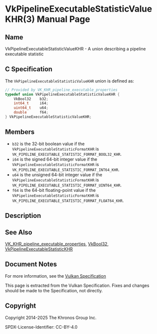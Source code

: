 # VkPipelineExecutableStatisticValueKHR(3) Manual Page

## Name

VkPipelineExecutableStatisticValueKHR - A union describing a pipeline executable statistic



## [](#_c_specification)C Specification

The `VkPipelineExecutableStatisticValueKHR` union is defined as:

```c++
// Provided by VK_KHR_pipeline_executable_properties
typedef union VkPipelineExecutableStatisticValueKHR {
    VkBool32    b32;
    int64_t     i64;
    uint64_t    u64;
    double      f64;
} VkPipelineExecutableStatisticValueKHR;
```

## [](#_members)Members

- `b32` is the 32-bit boolean value if the `VkPipelineExecutableStatisticFormatKHR` is `VK_PIPELINE_EXECUTABLE_STATISTIC_FORMAT_BOOL32_KHR`.
- `i64` is the signed 64-bit integer value if the `VkPipelineExecutableStatisticFormatKHR` is `VK_PIPELINE_EXECUTABLE_STATISTIC_FORMAT_INT64_KHR`.
- `u64` is the unsigned 64-bit integer value if the `VkPipelineExecutableStatisticFormatKHR` is `VK_PIPELINE_EXECUTABLE_STATISTIC_FORMAT_UINT64_KHR`.
- `f64` is the 64-bit floating-point value if the `VkPipelineExecutableStatisticFormatKHR` is `VK_PIPELINE_EXECUTABLE_STATISTIC_FORMAT_FLOAT64_KHR`.

## [](#_description)Description

## [](#_see_also)See Also

[VK\_KHR\_pipeline\_executable\_properties](https://registry.khronos.org/vulkan/specs/latest/man/html/VK_KHR_pipeline_executable_properties.html), [VkBool32](https://registry.khronos.org/vulkan/specs/latest/man/html/VkBool32.html), [VkPipelineExecutableStatisticKHR](https://registry.khronos.org/vulkan/specs/latest/man/html/VkPipelineExecutableStatisticKHR.html)

## [](#_document_notes)Document Notes

For more information, see the [Vulkan Specification](https://registry.khronos.org/vulkan/specs/latest/html/vkspec.html#VkPipelineExecutableStatisticValueKHR)

This page is extracted from the Vulkan Specification. Fixes and changes should be made to the Specification, not directly.

## [](#_copyright)Copyright

Copyright 2014-2025 The Khronos Group Inc.

SPDX-License-Identifier: CC-BY-4.0